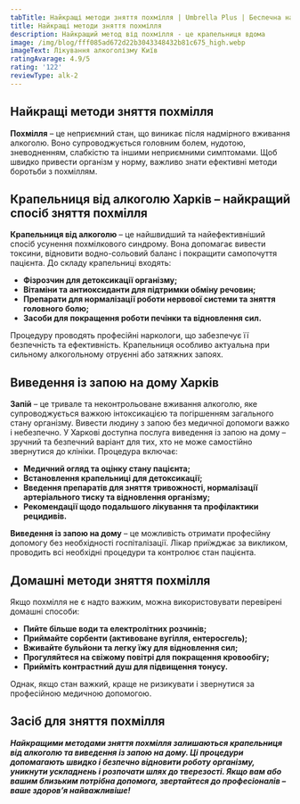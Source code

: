 ```yaml
---
tabTitle: Найкращі методи зняття похмілля | Umbrella Plus | Беспечна наркологія
title: Найкращі методи зняття похмілля
description: Найкращий метод від похмілля - це крапельниця вдома
image: /img/blog/fff085ad672d22b3043348432b81c675_high.webp
imageText: Лікування алкоголізму Київ
ratingAvarage: 4.9/5
rating: '122'
reviewType: alk-2
---
```


## Найкращі методи зняття похмілля

**Похмілля** – це неприємний стан, що виникає після надмірного вживання алкоголю. Воно супроводжується головним болем, нудотою, зневодненням, слабкістю та іншими неприємними симптомами. Щоб швидко привести організм у норму, важливо знати ефективні методи боротьби з похміллям.

## Крапельниця від алкоголю Харків – найкращий спосіб зняття похмілля

**Крапельниця від алкоголю** – це найшвидший та найефективніший спосіб усунення похмілкового синдрому. Вона допомагає вивести токсини, відновити водно-сольовий баланс і покращити самопочуття пацієнта. До складу крапельниці входять:

* **Фізрозчин для детоксикації організму;**
* **Вітаміни та антиоксиданти для підтримки обміну речовин;**
* **Препарати для нормалізації роботи нервової системи та зняття головного болю;**
* **Засоби для покращення роботи печінки та відновлення сил.**

Процедуру проводять професійні наркологи, що забезпечує її безпечність та ефективність. Крапельниця особливо актуальна при сильному алкогольному отруєнні або затяжних запоях.

## Виведення із запою на дому Харків

**Запій** – це тривале та неконтрольоване вживання алкоголю, яке супроводжується важкою інтоксикацією та погіршенням загального стану організму. Вивести людину з запою без медичної допомоги важко і небезпечно. У Харкові доступна послуга виведення із запою на дому – зручний та безпечний варіант для тих, хто не може самостійно звернутися до клініки.
Процедура включає:

* **Медичний огляд та оцінку стану пацієнта;**
* **Встановлення крапельниці для детоксикації;**
* **Введення препаратів для зняття тривожності, нормалізації артеріального тиску та відновлення організму;**
* **Рекомендації щодо подальшого лікування та профілактики рецидивів.**

**Виведення із запою на дому** – це можливість отримати професійну допомогу без необхідності госпіталізації. Лікар приїжджає за викликом, проводить всі необхідні процедури та контролює стан пацієнта.

## Домашні методи зняття похмілля

Якщо похмілля не є надто важким, можна використовувати перевірені домашні способи:

* **Пийте більше води та електролітних розчинів;**
* **Приймайте сорбенти (активоване вугілля, ентеросгель);**
* **Вживайте бульйони та легку їжу для відновлення сил;**
* **Прогуляйтеся на свіжому повітрі для покращення кровообігу;**
* **Прийміть контрастний душ для підвищення тонусу.**

Однак, якщо стан важкий, краще не ризикувати і звернутися за професійною медичною допомогою.

## Засіб для зняття похмілля

***Найкращими методами зняття похмілля залишаються крапельниця від алкоголю та виведення із запою на дому. Ці процедури допомагають швидко і безпечно відновити роботу організму, уникнути ускладнень і розпочати шлях до тверезості. Якщо вам або вашим близьким потрібна допомога, звертайтеся до професіоналів – ваше здоров’я найважливіше!***
